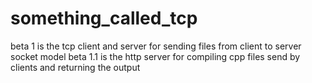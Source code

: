 # something_called_tcp
beta 1 is the tcp client and server for sending files from client to server socket model
beta 1.1 is the http server for compiling cpp files send by clients and returning the output 
